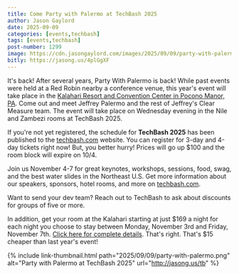 ```yaml
---
title: Come Party with Palermo at TechBash 2025
author: Jason Gaylord
date: 2025-09-09
categories: [events,techbash]
tags: [events,techbash]
post-number: 1299
image: https://cdn.jasongaylord.com/images/2025/09/09/party-with-palermo.png
bitly: https://jasong.us/4plGgXF
---
```


It's back! After several years, Party With Palermo is back! While past events were held at a Red Robin nearby a conference venue, this year's event will take place in the [Kalahari Resort and Convention Center in Pocono Manor, PA](https://jasong.us/hotelreg). Come out and meet Jeffrey Palermo and the rest of Jeffrey's Clear Measure team. The event will take place on Wednesday evening in the Nile and Zambezi rooms at TechBash 2025.

If you're not yet registered, the schedule for **TechBash 2025** has been published to the [techbash.com](https://jasong.us/43XkZtc) website. You can register for 3-day and 4-day tickets right now! But, you better hurry! Prices will go up $100 and the room block will expire on 10/4.

Join us November 4-7 for great keynotes, workshops, sessions, food, swag, and the best water slides in the Northeast U.S. Get more information about our speakers, sponsors, hotel rooms, and more on [techbash.com](https://jasong.us/tb).

Want to send your dev team? Reach out to TechBash to ask about discounts for groups of five or more.

In addition, get your room at the Kalahari starting at just $169 a night for each night you choose to stay between Monday, November 3rd and Friday, November 7th. [Click here for complete details](https://jasong.us/hotelreg). That's right. That's $15 cheaper than last year's event!

{% include link-thumbnail.html path="2025/09/09/party-with-palermo.png" alt="Party with Palermo at TechBash 2025" url="http://jasong.us/tb" %}